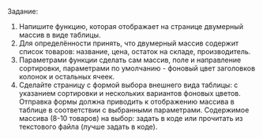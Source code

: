 Задание:
1) Напишите функцию, которая отображает на странице двумерный массив в виде таблицы.
2) Для определённости принять, что двумерный массив содержит список товаров: название, цена, остаток на складе, производитель.
3) Параметрами функции сделать сам массив, поле и направление сортировки, параметрами по умолчанию - фоновый цвет заголовков колонок и остальных ячеек.
4) Сделайте страницу с формой выбора внешнего вида таблицы: с указанием сортировки и нескольких вариантов фоновых цветов.
Отправка формы должна приводить к отображению массива в таблице в соответствии с выбранными параметрами.
Содержимое массива (8-10 товаров) на выбор: задать в коде или прочитать из текстового файла (лучше задать в коде).
